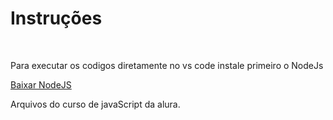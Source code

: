 <h1> Instruções </h1><br>

<p> Para executar os codigos diretamente no vs code instale primeiro o NodeJs</p>

<a href="https://nodejs.org/en/download"> Baixar NodeJS</a>


<p>Arquivos do curso de javaScript da alura.</p>